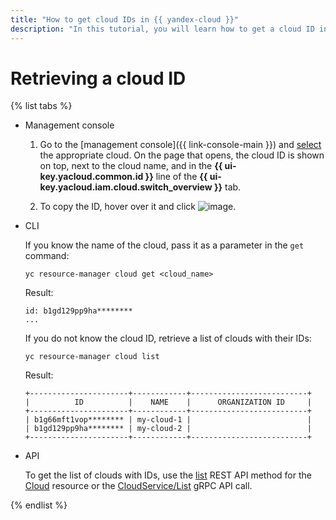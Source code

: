```yaml
---
title: "How to get cloud IDs in {{ yandex-cloud }}"
description: "In this tutorial, you will learn how to get a cloud ID in {{ yandex-cloud }}."
---
```


# Retrieving a cloud ID

{% list tabs %}

- Management console

   1. Go to the [management console]({{ link-console-main }}) and [select](switch-cloud.md) the appropriate cloud. On the page that opens, the cloud ID is shown on top, next to the cloud name, and in the **{{ ui-key.yacloud.common.id }}** line of the **{{ ui-key.yacloud.iam.cloud.switch_overview }}** tab.

   1. To copy the ID, hover over it and click ![image](../../../_assets/console-icons/copy.svg).

- CLI

   If you know the name of the cloud, pass it as a parameter in the `get` command:

   ```
   yc resource-manager cloud get <cloud_name>
   ```
   Result:

   ```
   id: b1gd129pp9ha********
   ...
   ```

   If you do not know the cloud ID, retrieve a list of clouds with their IDs:

   ```
   yc resource-manager cloud list
   ```
   Result:

   ```
   +----------------------+------------+--------------------------+
   |          ID          |    NAME    |      ORGANIZATION ID     |
   +----------------------+------------+--------------------------+
   | b1g66mft1vop******** | my-cloud-1 |                          |
   | b1gd129pp9ha******** | my-cloud-2 |                          |
   +----------------------+------------+--------------------------+
   ```

- API

   To get the list of clouds with IDs, use the [list](../../api-ref/Cloud/list.md) REST API method for the [Cloud](../../api-ref/Cloud/index.md) resource or the [CloudService/List](../../api-ref/grpc/cloud_service.md#List) gRPC API call.

{% endlist %}
